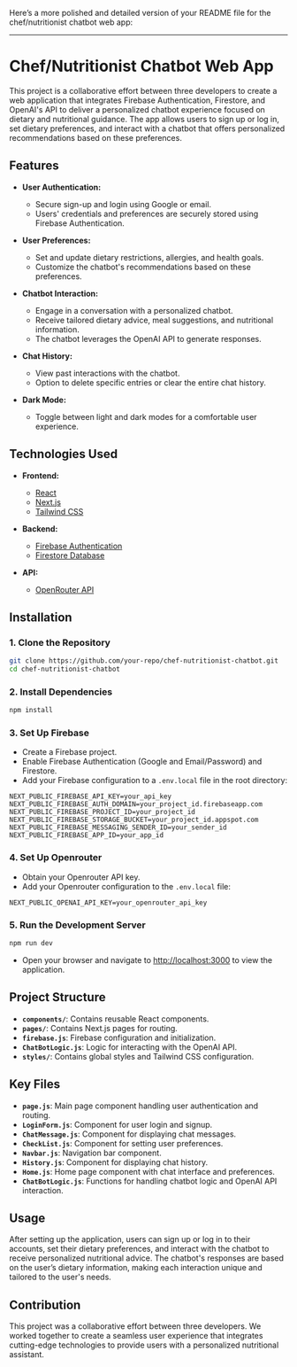 Here’s a more polished and detailed version of your README file for the chef/nutritionist chatbot web app:

---

# Chef/Nutritionist Chatbot Web App

This project is a collaborative effort between three developers to create a web application that integrates Firebase Authentication, Firestore, and OpenAI's API to deliver a personalized chatbot experience focused on dietary and nutritional guidance. The app allows users to sign up or log in, set dietary preferences, and interact with a chatbot that offers personalized recommendations based on these preferences.

## Features

- **User Authentication:** 
  - Secure sign-up and login using Google or email.
  - Users' credentials and preferences are securely stored using Firebase Authentication.

- **User Preferences:** 
  - Set and update dietary restrictions, allergies, and health goals.
  - Customize the chatbot's recommendations based on these preferences.

- **Chatbot Interaction:** 
  - Engage in a conversation with a personalized chatbot.
  - Receive tailored dietary advice, meal suggestions, and nutritional information.
  - The chatbot leverages the OpenAI API to generate responses.

- **Chat History:** 
  - View past interactions with the chatbot.
  - Option to delete specific entries or clear the entire chat history.

- **Dark Mode:** 
  - Toggle between light and dark modes for a comfortable user experience.

## Technologies Used

- **Frontend:**
  - [React](https://reactjs.org/)
  - [Next.js](https://nextjs.org/)
  - [Tailwind CSS](https://tailwindcss.com/)

- **Backend:**
  - [Firebase Authentication](https://firebase.google.com/products/auth)
  - [Firestore Database](https://firebase.google.com/products/firestore)

- **API:**
  - [OpenRouter API]([https://openai.com/api/](https://openrouter.ai/models/meta-llama/llama-3.1-8b-instruct:free))

## Installation

### 1. Clone the Repository

```bash
git clone https://github.com/your-repo/chef-nutritionist-chatbot.git
cd chef-nutritionist-chatbot
```

### 2. Install Dependencies

```bash
npm install
```

### 3. Set Up Firebase

- Create a Firebase project.
- Enable Firebase Authentication (Google and Email/Password) and Firestore.
- Add your Firebase configuration to a `.env.local` file in the root directory:

```
NEXT_PUBLIC_FIREBASE_API_KEY=your_api_key
NEXT_PUBLIC_FIREBASE_AUTH_DOMAIN=your_project_id.firebaseapp.com
NEXT_PUBLIC_FIREBASE_PROJECT_ID=your_project_id
NEXT_PUBLIC_FIREBASE_STORAGE_BUCKET=your_project_id.appspot.com
NEXT_PUBLIC_FIREBASE_MESSAGING_SENDER_ID=your_sender_id
NEXT_PUBLIC_FIREBASE_APP_ID=your_app_id
```

### 4. Set Up Openrouter

- Obtain your Openrouter API key.
- Add your Openrouter configuration to the `.env.local` file:

```
NEXT_PUBLIC_OPENAI_API_KEY=your_openrouter_api_key
```

### 5. Run the Development Server

```bash
npm run dev
```

- Open your browser and navigate to [http://localhost:3000](http://localhost:3000) to view the application.

## Project Structure

- **`components/`**: Contains reusable React components.
- **`pages/`**: Contains Next.js pages for routing.
- **`firebase.js`**: Firebase configuration and initialization.
- **`ChatBotLogic.js`**: Logic for interacting with the OpenAI API.
- **`styles/`**: Contains global styles and Tailwind CSS configuration.

## Key Files

- **`page.js`**: Main page component handling user authentication and routing.
- **`LoginForm.js`**: Component for user login and signup.
- **`ChatMessage.js`**: Component for displaying chat messages.
- **`CheckList.js`**: Component for setting user preferences.
- **`Navbar.js`**: Navigation bar component.
- **`History.js`**: Component for displaying chat history.
- **`Home.js`**: Home page component with chat interface and preferences.
- **`ChatBotLogic.js`**: Functions for handling chatbot logic and OpenAI API interaction.

## Usage

After setting up the application, users can sign up or log in to their accounts, set their dietary preferences, and interact with the chatbot to receive personalized nutritional advice. The chatbot's responses are based on the user’s dietary information, making each interaction unique and tailored to the user's needs.

## Contribution

This project was a collaborative effort between three developers. We worked together to create a seamless user experience that integrates cutting-edge technologies to provide users with a personalized nutritional assistant.
